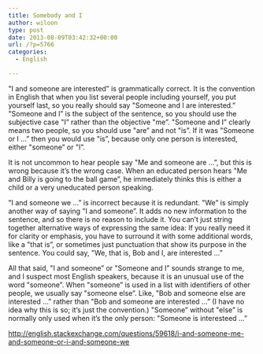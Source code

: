 ```yaml
---
title: Somebody and I
author: wiloon
type: post
date: 2013-08-09T03:42:32+00:00
url: /?p=5766
categories:
  - English

---
```

"I and someone are interested&#8221; is grammatically correct. It is the convention in English that when you list several people including yourself, you put yourself last, so you really should say "Someone and I are interested.&#8221; "Someone and I&#8221; is the subject of the sentence, so you should use the subjective case "I&#8221; rather than the objective "me&#8221;. "Someone and I&#8221; clearly means two people, so you should use "are&#8221; and not "is&#8221;. If it was "Someone or I &#8230;&#8221; then you would use "is&#8221;, because only one person is interested, either "someone&#8221; or "I&#8221;.

It is not uncommon to hear people say "Me and someone are &#8230;&#8221;, but this is wrong because it&#8217;s the wrong case. When an educated person hears "Me and Billy is going to the ball game&#8221;, he immediately thinks this is either a child or a very uneducated person speaking.

"I and someone we &#8230;&#8221; is incorrect because it is redundant. "We&#8221; is simply another way of saying "I and someone&#8221;. It adds no new information to the sentence, and so there is no reason to include it. You can&#8217;t just string together alternative ways of expressing the same idea: If you really need it for clarity or emphasis, you have to surround it with some additional words, like a "that is&#8221;, or sometimes just punctuation that show its purpose in the sentence. You could say, "We, that is, Bob and I, are interested &#8230;&#8221;

All that said, "I and someone&#8221; or "Someone and I&#8221; sounds strange to me, and I suspect most English speakers, because it is an unusual use of the word "someone&#8221;. When "someone&#8221; is used in a list with identifiers of other people, we usually say "someone else&#8221;. Like, "Bob and someone else are interested &#8230;&#8221; rather than "Bob and someone are interested &#8230;&#8221; (I have no idea why this is so; it&#8217;s just the convention.) "Someone&#8221; without "else&#8221; is normally only used when it&#8217;s the only person: "Someone is interesteed &#8230;&#8221;

<http://english.stackexchange.com/questions/59618/i-and-someone-me-and-someone-or-i-and-someone-we>